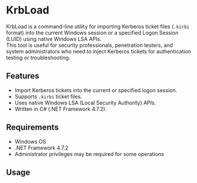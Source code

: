 # KrbLoad

KrbLoad is a command-line utility for importing Kerberos ticket files (`.kirbi` format) into the current Windows session or a specified Logon Session (LUID) using native Windows LSA APIs.  
This tool is useful for security professionals, penetration testers, and system administrators who need to inject Kerberos tickets for authentication testing or troubleshooting.

## Features

- Import Kerberos tickets into the current or specified logon session.
- Supports `.kirbi` ticket files.
- Uses native Windows LSA (Local Security Authority) APIs.
- Written in C# (.NET Framework 4.7.2).

## Requirements

- Windows OS
- .NET Framework 4.7.2
- Administrator privileges may be required for some operations

## Usage
